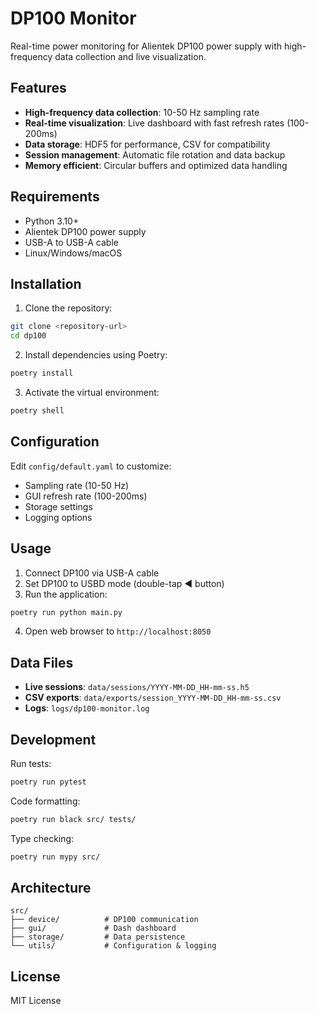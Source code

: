 # DP100 Monitor

Real-time power monitoring for Alientek DP100 power supply with high-frequency data collection and live visualization.

## Features

- **High-frequency data collection**: 10-50 Hz sampling rate
- **Real-time visualization**: Live dashboard with fast refresh rates (100-200ms)
- **Data storage**: HDF5 for performance, CSV for compatibility
- **Session management**: Automatic file rotation and data backup
- **Memory efficient**: Circular buffers and optimized data handling

## Requirements

- Python 3.10+
- Alientek DP100 power supply
- USB-A to USB-A cable
- Linux/Windows/macOS

## Installation

1. Clone the repository:
```bash
git clone <repository-url>
cd dp100
```

2. Install dependencies using Poetry:
```bash
poetry install
```

3. Activate the virtual environment:
```bash
poetry shell
```

## Configuration

Edit `config/default.yaml` to customize:
- Sampling rate (10-50 Hz)
- GUI refresh rate (100-200ms)
- Storage settings
- Logging options

## Usage

1. Connect DP100 via USB-A cable
2. Set DP100 to USBD mode (double-tap ◀ button)
3. Run the application:
```bash
poetry run python main.py
```

4. Open web browser to `http://localhost:8050`

## Data Files

- **Live sessions**: `data/sessions/YYYY-MM-DD_HH-mm-ss.h5`
- **CSV exports**: `data/exports/session_YYYY-MM-DD_HH-mm-ss.csv`
- **Logs**: `logs/dp100-monitor.log`

## Development

Run tests:
```bash
poetry run pytest
```

Code formatting:
```bash
poetry run black src/ tests/
```

Type checking:
```bash
poetry run mypy src/
```

## Architecture

```
src/
├── device/          # DP100 communication
├── gui/             # Dash dashboard
├── storage/         # Data persistence
└── utils/           # Configuration & logging
```

## License

MIT License